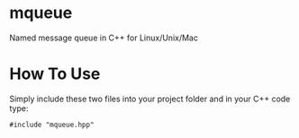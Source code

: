 # mqueue
Named message queue in C++ for Linux/Unix/Mac

# How To Use
Simply include these two files into your project folder and in your C++ code type:

```
#include "mqueue.hpp"
```
